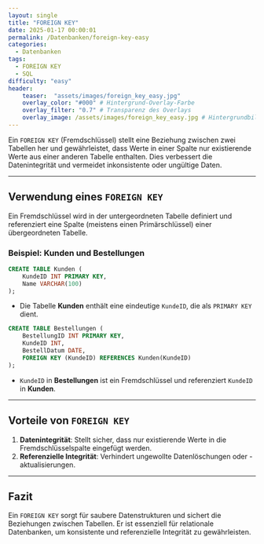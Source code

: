 ```yaml
---
layout: single
title: "FOREIGN KEY"
date: 2025-01-17 00:00:01
permalink: /Datenbanken/foreign-key-easy
categories:
  - Datenbanken
tags:
  - FOREIGN KEY
  - SQL
difficulty: "easy"
header:
    teaser:  "assets/images/foreign_key_easy.jpg"
    overlay_color: "#000" # Hintergrund-Overlay-Farbe
    overlay_filter: "0.7" # Transparenz des Overlays
    overlay_image: /assets/images/foreign_key_easy.jpg # Hintergrundbild
---
```


Ein `FOREIGN KEY` (Fremdschlüssel) stellt eine Beziehung zwischen zwei Tabellen her und gewährleistet, dass Werte in einer Spalte nur existierende Werte aus einer anderen Tabelle enthalten. Dies verbessert die Datenintegrität und vermeidet inkonsistente oder ungültige Daten.

---

## Verwendung eines `FOREIGN KEY`
Ein Fremdschlüssel wird in der untergeordneten Tabelle definiert und referenziert eine Spalte (meistens einen Primärschlüssel) einer übergeordneten Tabelle.

### **Beispiel: Kunden und Bestellungen**
```sql
CREATE TABLE Kunden (
    KundeID INT PRIMARY KEY,
    Name VARCHAR(100)
);
```
- Die Tabelle **Kunden** enthält eine eindeutige `KundeID`, die als `PRIMARY KEY` dient.

```sql
CREATE TABLE Bestellungen (
    BestellungID INT PRIMARY KEY,
    KundeID INT,
    BestellDatum DATE,
    FOREIGN KEY (KundeID) REFERENCES Kunden(KundeID)
);
```
- `KundeID` in **Bestellungen** ist ein Fremdschlüssel und referenziert `KundeID` in **Kunden**.

---

## Vorteile von `FOREIGN KEY`
1. **Datenintegrität**: Stellt sicher, dass nur existierende Werte in die Fremdschlüsselspalte eingefügt werden.
2. **Referenzielle Integrität**: Verhindert ungewollte Datenlöschungen oder -aktualisierungen.

---

## Fazit
Ein `FOREIGN KEY` sorgt für saubere Datenstrukturen und sichert die Beziehungen zwischen Tabellen. Er ist essenziell für relationale Datenbanken, um konsistente und referenzielle Integrität zu gewährleisten.

